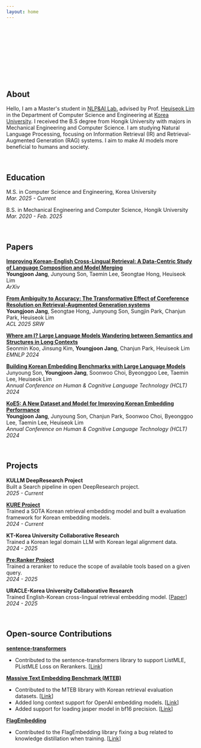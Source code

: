 ```yaml
---
layout: home
---
```


 

 

 

 

 

## **About**
Hello, I am a Master's student in [NLP&AI Lab.](http://nlp.korea.ac.kr/) advised by Prof. [Heuiseok Lim](https://scholar.google.com/citations?user=HMTkz7oAAAAJ&hl=en) in the Department of Computer Science and Engineering at [Korea University](https://www.korea.edu/mbshome/mbs/en/index.do). I received the B.S degree from Hongik University with majors in Mechanical Engineering and Computer Science. I am studying Natural Language Processing, focusing on Information Retrieval (IR) and Retrieval-Augmented Generation (RAG) systems. I aim to make AI models more beneficial to humans and society.
 

 

## **Education**
M.S. in Computer Science and Engineering, Korea University  
_Mar. 2025 - Current_

B.S. in Mechanical Engineering and Computer Science, Hongik University  
_Mar. 2020 - Feb. 2025_

 

## **Papers**
[**Improving Korean-English Cross-Lingual Retrieval: A Data-Centric Study of Language Composition and Model Merging**](https://arxiv.org/abs/2507.08480)  
**Youngjoon Jang**, Junyoung Son, Taemin Lee, Seongtae Hong, Heuiseok Lim  
_ArXiv_

[**From Ambiguity to Accuracy: The Transformative Effect of Coreference Resolution on Retrieval-Augmented Generation systems**](https://arxiv.org/abs/2507.07847)  
**Youngjoon Jang**, Seongtae Hong, Junyoung Son, Sungjin Park, Chanjun Park, Heuiseok Lim  
_ACL 2025 SRW_

[**Where am I? Large Language Models Wandering between Semantics and Structures in Long Contexts**](https://aclanthology.org/2024.emnlp-main.783/)  
Seonmin Koo, Jinsung Kim, **Youngjoon Jang**, Chanjun Park, Heuiseok Lim  
_EMNLP 2024_

[**Building Korean Embedding Benchmarks with Large Language Models**](https://koreascience.kr/article/CFKO202404272002852.page)  
Junyoung Son, **Youngjoon Jang**, Soonwoo Choi, Byeonggoo Lee, Taemin Lee, Heuiseok Lim  
_Annual Conference on Human & Cognitive Language Technology (HCLT) 2024_

[**KoE5: A New Dataset and Model for Improving Korean Embedding Performance**](https://koreascience.kr/article/CFKO202404272001146.page)  
**Youngjoon Jang**, Junyoung Son, Chanjun Park, Soonwoo Choi, Byeonggoo Lee, Taemin Lee, Heuiseok Lim  
_Annual Conference on Human & Cognitive Language Technology (HCLT) 2024_

 

## **Projects**
**KULLM DeepResearch Project**     
Built a Search pipeline in open DeepResearch project.  
_2025 - Current_

[**KURE Project**](https://github.com/nlpai-lab/KURE)  
Trained a SOTA Korean retrieval embedding model and built a evaluation framework for Korean embedding models.  
_2024 - Current_

**KT-Korea University Collaborative Research**  
Trained a Korean legal domain LLM with Korean legal alignment data.  
_2024 - 2025_

[**Pre:Ranker Project**](https://github.com/yjoonjang/PreRanker)  
Trained a reranker to reduce the scope of available tools based on a given query.  
_2024 - 2025_

**URACLE-Korea University Collaborative Research**  
Trained English-Korean cross-lingual retrieval embedding model. [[Paper](https://arxiv.org/abs/2507.08480)]  
_2024 - 2025_

 

## **Open-source Contributions**
[**sentence-transformers**](https://github.com/UKPLab/sentence-transformers)  
- Contributed to the sentence-transformers library to support ListMLE, PListMLE Loss on Rerankers. [[Link](https://github.com/tomaarsen/sentence-transformers/pull/6)] 

[**Massive Text Embedding Benchmark (MTEB)**](https://github.com/embeddings-benchmark/mteb)  
- Contributed to the MTEB library with Korean retrieval evaluation datasets. [[Link](https://github.com/embeddings-benchmark/mteb/pull/1388)]  
- Added long context support for OpenAI embedding models. [[Link](https://github.com/embeddings-benchmark/mteb/pull/1526)]  
- Added support for loading jasper model in bf16 precision. [[Link](https://github.com/embeddings-benchmark/mteb/pull/2481)]  

[**FlagEmbedding**](https://github.com/FlagOpen/FlagEmbedding)  
- Contributed to the FlagEmbedding library fixing a bug related to knowledge distillation when training. [[Link](https://github.com/FlagOpen/FlagEmbedding/issues/1170)]  

 

 

 

 

 



